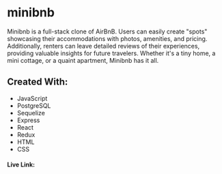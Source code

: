 # minibnb
Minibnb is a full-stack clone of AirBnB. Users can easily create "spots" showcasing their accommodations with photos, amenities, and pricing. Additionally, renters can leave detailed reviews of their experiences, providing valuable insights for future travelers.  Whether it's a tiny home, a mini cottage, or a quaint apartment, Minibnb has it all.


## Created With: 
  - JavaScript
  - PostgreSQL
  - Sequelize
  - Express
  - React
  - Redux
  - HTML
  - CSS

#### Live Link: 


